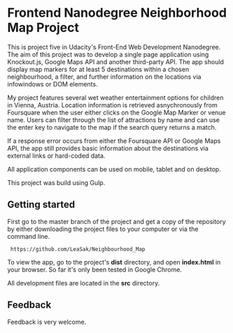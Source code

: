 # Frontend Nanodegree Neighborhood Map Project

This is project five in Udacity's Front-End Web Development Nanodegree. The aim of this project was to develop a single page application using Knockout.js, Google Maps API and another third-party API. The app should display map markers for at least 5 destinations within a chosen neighbourhood, a filter, and further information on the locations via infowindows or DOM elements.

My project features several wet weather entertainment options for children in Vienna, Austria. Location information is retrieved asnychronously from Foursquare when the user either clicks on the Google Map Marker or venue name. Users can filter through the list of attractions by name and can use the enter key to navigate to the map if the search query returns a match.

If a response error occurs from either the Foursquare API or Google Maps API, the app still provides basic information about the destinations via external links or hard-coded data.

All application components can be used on mobile, tablet and on desktop.

This project was build using Gulp.

## Getting started

First go to the master branch of the project and get a copy of the repository by either downloading the project files to your computer or via the command line.

` https://github.com/LeaSak/Neighbourhood_Map`

To view the app, go to the project's **dist** directory, and open **index.html** in your browser. So far it's only been tested in Google Chrome.

All development files are located in the **src** directory.

## Feedback

Feedback is very welcome.